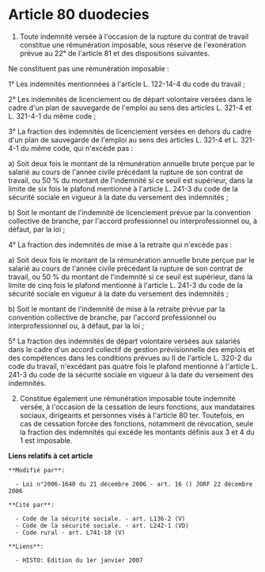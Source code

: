 # Article 80 duodecies

1. Toute indemnité versée à l'occasion de la rupture du contrat de travail constitue une rémunération imposable, sous réserve
de l'exonération prévue au 22° de l'article 81 et des dispositions suivantes.

Ne constituent pas une rémunération imposable :

1° Les indemnités mentionnées à l'article L. 122-14-4 du code du travail ;

2° Les indemnités de licenciement ou de départ volontaire versées dans le cadre d'un plan de sauvegarde de l'emploi au sens
des articles L. 321-4 et L. 321-4-1 du même code ;

3° La fraction des indemnités de licenciement versées en dehors du cadre d'un plan de sauvegarde de l'emploi au sens des
articles L. 321-4 et L. 321-4-1 du même code, qui n'excède pas :

a) Soit deux fois le montant de la rémunération annuelle brute perçue par le salarié au cours de l'année civile précédant la
rupture de son contrat de travail, ou 50 % du montant de l'indemnité si ce seuil est supérieur, dans la limite de six fois le
plafond mentionné à l'article L. 241-3 du code de la sécurité sociale en vigueur à la date du versement des indemnités ;

b) Soit le montant de l'indemnité de licenciement prévue par la convention collective de branche, par l'accord professionnel
ou interprofessionnel ou, à défaut, par la loi ;

4° La fraction des indemnités de mise à la retraite qui n'excède pas :

a) Soit deux fois le montant de la rémunération annuelle brute perçue par le salarié au cours de l'année civile précédant la
rupture de son contrat de travail, ou 50 % du montant de l'indemnité si ce seuil est supérieur, dans la limite de cinq fois
le plafond mentionné à l'article L. 241-3 du code de la sécurité sociale en vigueur à la date du versement des indemnités ;

b) Soit le montant de l'indemnité de mise à la retraite prévue par la convention collective de branche, par l'accord
professionnel ou interprofessionnel ou, à défaut, par la loi ;

5° La fraction des indemnités de départ volontaire versées aux salariés dans le cadre d'un accord collectif de gestion
prévisionnelle des emplois et des compétences dans les conditions prévues au II de l'article L. 320-2 du code du travail,
n'excédant pas quatre fois le plafond mentionné à l'article L. 241-3 du code de la sécurité sociale en vigueur à la date du
versement des indemnités.

2. Constitue également une rémunération imposable toute indemnité versée, à l'occasion de la cessation de leurs fonctions,
aux mandataires sociaux, dirigeants et personnes visés à l'article 80 ter. Toutefois, en cas de cessation forcée des
fonctions, notamment de révocation, seule la fraction des indemnités qui excède les montants définis aux 3 et 4 du 1 est
imposable.

**Liens relatifs à cet article**

	**Modifié par**:

	  - Loi n°2006-1640 du 21 décembre 2006 - art. 16 () JORF 22 décembre 2006

	**Cité par**:

	  - Code de la sécurité sociale. - art. L136-2 (V)
	  - Code de la sécurité sociale. - art. L242-1 (VD)
	  - Code rural - art. L741-10 (V)

	**Liens**:

	  - HISTO: Edition du 1er janvier 2007
